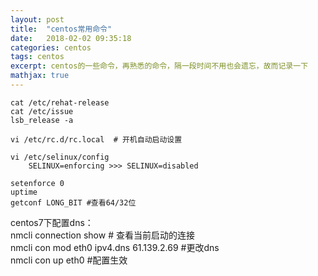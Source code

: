 ```yaml
---
layout: post
title:  "centos常用命令"
date:   2018-02-02 09:35:18
categories: centos
tags: centos
excerpt: centos的一些命令，再熟悉的命令，隔一段时间不用也会遗忘，故而记录一下
mathjax: true
---
```


```
cat /etc/rehat-release
cat /etc/issue
lsb_release -a
```

```
vi /etc/rc.d/rc.local  # 开机自动启动设置
```

```
vi /etc/selinux/config
    SELINUX=enforcing >>> SELINUX=disabled
```

```
setenforce 0
uptime
getconf LONG_BIT #查看64/32位
```

   
   
centos7下配置dns：  
nmcli connection show    # 查看当前启动的连接  
nmcli con mod eth0 ipv4.dns 61.139.2.69    #更改dns  
nmcli con up eth0    #配置生效   



